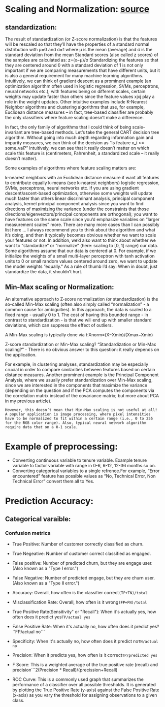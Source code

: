 # Scaling and Normalization: [source](http://sebastianraschka.com/Articles/2014_about_feature_scaling.html)

## standardization:
The result of standardization (or Z-score normalization) is that the features will be rescaled so that they’ll have the properties of a standard normal distribution with μ=0 and σ=1
where μ is the mean (average) and σ is the standard deviation from the mean
Standard scores (also called z scores) of the samples are calculated as: z=(x−μ)/σ
Standardizing the features so that they are centered around 0 with a standard deviation of 1 is not only important if we are comparing measurements that have different units, but it is also a general requirement for many machine learning algorithms. Intuitively, we can think of gradient descent as a prominent example (an optimization algorithm often used in logistic regression, SVMs, perceptrons, neural networks etc.); with features being on different scales, certain weights may update faster than others since the feature values xjxj play a role in the weight updates. Other intuitive examples include K-Nearest Neighbor algorithms and clustering algorithms that use, for example, Euclidean distance measures – in fact, tree-based classifier are probably the only classifiers where feature scaling doesn’t make a difference.

In fact, the only family of algorithms that I could think of being scale-invariant are tree-based methods. Let’s take the general CART decision tree algorithm. Without going into much depth regarding information gain and impurity measures, we can think of the decision as “is feature x_i >= some_val?” Intuitively, we can see that it really doesn’t matter on which scale this feature is (centimeters, Fahrenheit, a standardized scale – it really doesn’t matter).

Some examples of algorithms where feature scaling matters are:

k-nearest neighbors with an Euclidean distance measure if want all features to contribute equally
k-means (see k-nearest neighbors)
logistic regression, SVMs, perceptrons, neural networks etc. if you are using gradient descent/ascent-based optimization, otherwise some weights will update much faster than others
linear discriminant analysis, principal component analysis, kernel principal component analysis since you want to find directions of maximizing the variance (under the constraints that those directions/eigenvectors/principal components are orthogonal); you want to have features on the same scale since you’d emphasize variables on “larger measurement scales” more. There are many more cases than I can possibly list here … I always recommend you to think about the algorithm and what it’s doing, and then it typically becomes obvious whether we want to scale your features or not.
In addition, we’d also want to think about whether we want to “standardize” or “normalize” (here: scaling to [0, 1] range) our data. Some algorithms assume that our data is centered at 0. For example, if we initialize the weights of a small multi-layer perceptron with tanh activation units to 0 or small random values centered around zero, we want to update the model weights “equally.” As a rule of thumb I’d say: When in doubt, just standardize the data, it shouldn’t hurt.

## Min-Max scaling or Normalization:
An alternative approach to Z-score normalization (or standardization) is the so-called Min-Max scaling (often also simply called “normalization” - a common cause for ambiguities).
In this approach, the data is scaled to a fixed range - usually 0 to 1.
The cost of having this bounded range - in contrast to standardization - is that we will end up with smaller standard deviations, which can suppress the effect of outliers.

A Min-Max scaling is typically done via t:Xnorm=(X−Xmin)/(Xmax−Xmin)

Z-score standardization or Min-Max scaling?
“Standardization or Min-Max scaling?” - There is no obvious answer to this question: it really depends on the application.

For example, in clustering analyses, standardization may be especially crucial in order to compare similarities between features based on certain distance measures. Another prominent example is the Principal Component Analysis, where we usually prefer standardization over Min-Max scaling, since we are interested in the components that maximize the variance (depending on the question and if the PCA computes the components via the correlation matrix instead of the covariance matrix; but more about PCA in my previous article).

```However, this doesn’t mean that Min-Max scaling is not useful at all! A popular application is image processing, where pixel intensities have to be normalized to fit within a certain range (i.e., 0 to 255 for the RGB color range). Also, typical neural network algorithm require data that on a 0-1 scale.```
# Example of preprocessing:
* Converting continuous variable to tenure variable. Example tenure variable to factor variable with range in 0-6, 6-12, 12-36 months so on.
* Converting categorical variables to a single refrence.For example, “Error encountered” feature has possible values as “No, Technical Error, Non Technical Error” convert them all to Yes.

# Prediction Accuracy:
## Categorical varaible: 
### Confusion metrics
* True Positive: Number of customer correctly classified as churn.
* True Negeative: Number of customer correct classified as engaged.
* False positive: Number of predicted churn, but they are engage user. (Also known as a "Type I error.")
* False Negative: Number of predicted engage, but they are churn user. (Also known as a "Type II error.")

* Accuracy: Overall, how often is the classifier correct```(TP+TN)/total```
* Misclassification Rate: Overall, how often is it wrong```(FP+FN)/total```
* True Positive Rate(Sensitivity" or "Recall"): When it's actually yes, how often does it predict yes```TP/actual yes```
* False Positive Rate: When it's actually no, how often does it predict yes?``FP/actual no```
* Specificity: When it's actually no, how often does it predict no```TN/actual no```
* Precision: When it predicts yes, how often is it correct```TP/predicted yes```
* F Score: This is a weighted average of the true positive rate (recall) and precision```2(Precision * Recall)/(precission+Recall)
* ROC Curve: This is a commonly used graph that summarizes the performance of a classifier over all possible thresholds. It is generated by plotting the True Positive Rate (y-axis) against the False Positive Rate (x-axis) as you vary the threshold for assigning observations to a given class.
